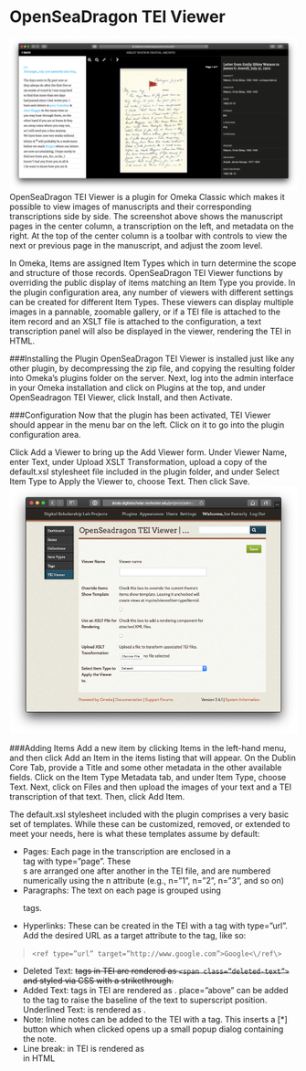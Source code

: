 # OpenSeaDragon TEI Viewer
![Screenshot of public interface](osd_tei_public.png)
OpenSeaDragon TEI Viewer is a plugin for Omeka Classic which makes it possible to view images of manuscripts and their corresponding transcriptions side by side. The screenshot above shows the manuscript pages in the center column, a transcription on the left, and metadata on the right. At the top of the center column is a toolbar with controls to view the next or previous page in the manuscript, and adjust the zoom level.

In Omeka, Items are assigned Item Types which in turn determine the scope and structure of those records. OpenSeaDragon TEI Viewer functions by overriding the public display of items matching an Item Type you provide. In the plugin configuration area, any number of viewers with different settings can be created for different Item Types. These viewers can display multiple images in a pannable, zoomable gallery, or if a TEI file is attached to the item record and an XSLT file is attached to the configuration, a text transcription panel will also be displayed in the viewer, rendering the TEI in HTML.

###Installing the Plugin
OpenSeaDragon TEI Viewer is installed just like any other plugin, by decompressing the zip file, and copying the resulting folder into Omeka’s plugins folder on the server. Next, log into the admin interface in your Omeka installation and click on Plugins at the top, and under OpenSeadragon TEI Viewer, click Install, and then Activate.

###Configuration
Now that the plugin has been activated, TEI Viewer should appear in the menu bar on the left. Click on it to go into the plugin configuration area.

Click Add a Viewer to bring up the Add Viewer form. Under Viewer Name, enter Text, under Upload XSLT Transformation, upload a copy of the default.xsl stylesheet file included in the plugin folder, and under Select Item Type to Apply the Viewer to, choose Text. Then click Save.
![Screenshot of Add Viewer interface](osd_tei_add_item.png)

###Adding Items
Add a new item by clicking Items in the left-hand menu, and then click Add an Item in the items listing that will appear. On the Dublin Core Tab, provide a Title and some other metadata in the other available fields. Click on the Item Type Metadata tab, and under Item Type, choose Text. Next, click on Files and then upload the images of your text and a TEI transcription of that text. Then, click Add Item.

The default.xsl stylesheet included with the plugin comprises a very basic set of templates. While these can be customized, removed, or extended to meet your needs, here is what these templates assume by default:

* Pages: Each page in the transcription are enclosed in a <div> tag with type=”page”. These <div>s are arranged one after another in the TEI file, and are numbered numerically using the n attribute (e.g., n=”1”, n=”2”, n=”3”, and so on)
* Paragraphs: The text on each page is grouped using <p> tags.
* Hyperlinks: These can be created in the TEI with a <ref> tag with type=”url”. Add the desired URL as a target attribute to the <ref> tag, like so:
> `<ref type=”url” target=”http://www.google.com”>Google<\/ref\>`
* Deleted Text:  <del> tags in TEI are rendered as `<span class=”deleted-text”>` and styled via CSS with a strikethrough.
* Added Text: <add> tags in TEI are rendered as <span class=”add”>. place=”above” can be added to the <add> tag to raise the baseline of the text to superscript position.
Underlined Text: <hi rend=”underline”> is rendered as <span class=”underline”>.
* Note: Inline notes can be added to the TEI with a <note> tag. This inserts a [*] button which when clicked opens up a small popup dialog containing the note.
* Line break: <lb> in TEI is rendered as <br> in HTML
